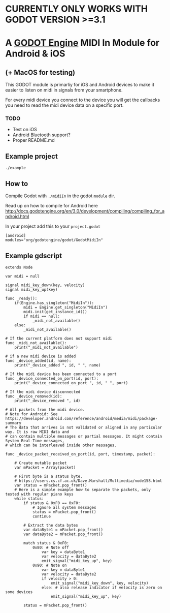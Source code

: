 # CURRENTLY ONLY WORKS WITH GODOT VERSION >=3.1

# A [GODOT Engine](https://github.com/godotengine/godot) MIDI In Module for Android & iOS
## (+ MacOS for testing)

This GODOT module is primarliy for iOS and Android devices to make it easier to listen on midi in signals from your smartphone.

For every midi device you connect to the device you will get the callbacks you need to read the midi device data on a specific port.

### TODO
* Test on iOS
* Android Bluetooth support?
* Proper README.md

## Example project

    ./example


## How to

Compile Godot with ```./midiIn``` in the godot ```module``` dir.

Read up on how to compile for Android here http://docs.godotengine.org/en/3.0/development/compiling/compiling_for_android.html


In your project add this to your ```project.godot```

    [android]
    modules="org/godotengine/godot/GodotMidiIn"


## Example gdscript
```
extends Node

var midi = null

signal midi_key_down(key, velocity)
signal midi_key_up(key)

func _ready():
	if(Engine.has_singleton("MidiIn")):
		midi = Engine.get_singleton("MidiIn")
		midi.init(get_instance_id())
		if midi == null:
			_midi_not_available()
	else:
		_midi_not_available()

# If the current platform does not support midi
func _midi_not_available():
	print("_midi_not_available")

# if a new midi device is added
func _device_added(id, name):
	print("_device_added ", id, " ", name)

# If the midi device has been connected to a port
func _device_connected_on_port(id, port):
	print("_device_connected_on_port ", id, " ", port)

# If the midi device disconnected
func _device_removed(id):
	print("_device_removed ", id)

# All packets from the midi device. 
# Note for Android: See https://developer.android.com/reference/android/media/midi/package-summary
# The data that arrives is not validated or aligned in any particular way. It is raw MIDI data and
# can contain multiple messages or partial messages. It might contain System Real-Time messages,
# which can be interleaved inside other messages.

func _device_packet_received_on_port(id, port, timestamp, packet):
	
	# Create mutable packet
	var mPacket = Array(packet)
	
	# First byte is a status byte.
	# https://users.cs.cf.ac.uk/Dave.Marshall/Multimedia/node158.html
	var status = mPacket.pop_front()
	# Here is a simple example how to separate the packets, only tested with regular piano keys
	while status:
		if status & 0xF0 == 0xF0:
			# Ignore all system messages
			status = mPacket.pop_front()
			continue
		
		# Extract the data bytes
		var dataByte1 = mPacket.pop_front()
		var dataByte2 = mPacket.pop_front()
		
		match status & 0xF0:
			0x80: # Note off
				var key = dataByte1
				var velocity = dataByte2
				emit_signal("midi_key_up", key)
			0x90: # Note on
				var key = dataByte1
				var velocity = dataByte2
				if velocity > 0:
					emit_signal("midi_key_down", key, velocity)
				else: # also release indicator if velocity is zero on some devices
					emit_signal("midi_key_up", key)	
		
		status = mPacket.pop_front()

```
